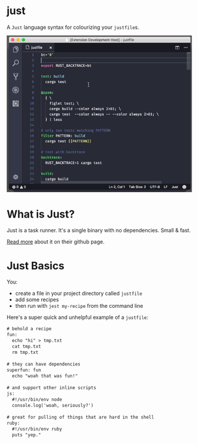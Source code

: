 # just

A `Just` language syntax for colourizing your `justfile`s.

![Just in Code](images/just-demo.gif)


# What is Just?

Just is a task runner. It's a single binary with no dependencies. Small & fast.

[Read more](https://github.com/casey/just) about it on their github page.


# Just Basics

You:

* create a file in your project directory called `justfile`
* add some recipes
* then run with `jest my-recipe` from the command line

Here's a super quick and unhelpful example of a `justfile`:

```just
# behold a recipe
fun:
  echo "hi" > tmp.txt
  cat tmp.txt
  rm tmp.txt

# they can have dependencies
superfun: fun
  echo "woah that was fun!"

# and support other inline scripts
js:
  #!/usr/bin/env node
  console.log('woah, seriously?')

# great for pulling of things that are hard in the shell
ruby:
  #!/usr/bin/env ruby
  puts "yep."

```
